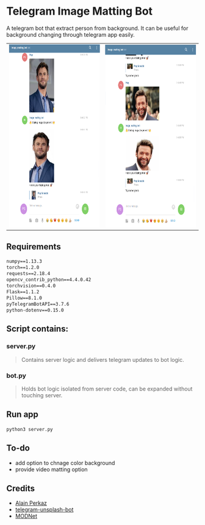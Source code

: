 # Telegram Image Matting Bot 

A telegram  bot that extract person from background. It can be useful for background changing through telegram app easily.

<table>
<tr>
<td> <img src="static/images/demo1.png" width="320" height="480"> </td>
<td> <img src="static/images/demo2.png" width="320" height="480"> </td>
</tr>
</table>

## Requirements
```
numpy==1.13.3
torch==1.2.0
requests==2.18.4
opencv_contrib_python==4.4.0.42
torchvision==0.4.0
Flask==1.1.2
Pillow==8.1.0
pyTelegramBotAPI==3.7.6
python-dotenv==0.15.0
```
## Script contains:
### server.py  
> Contains server logic and delivers telegram updates to bot logic.  

### bot.py  
> Holds bot logic isolated from server code, can be expanded without touching server.

## Run app
```
python3 server.py
```

## To-do
- add option to chnage color background
- provide video matting option
## Credits
- [Alain Perkaz](https://aperkaz.github.io)
- [telegram-unsplash-bot](https://github.com/aperkaz/telegram-unsplash-bot)
- [MODNet](https://github.com/ZHKKKe/MODNet)